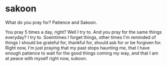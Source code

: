 # sakoon
<head>
What do you pray for?
<b>
</b>
Patience and Sakoon.
</head>
<body>
<p> You pray 5 times a day, right? Well I try to. And you pray for the same things everyday? I try to. Soemtimes I forget things, other times I'm reminded of things I should be grateful for, thankful for, should ask for or be forgiven for. Right now, I'm just praying that my past stops haunting me, that I have enough patience to wait for the good things coming my way, and that I am at peace with myself right now, sukoon. </p>
